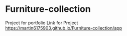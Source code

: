 # Furniture-collection
Project for portfolio
Link for Project https://martin6175903.github.io/Furniture-collection/app

